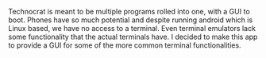 Technocrat is meant to be multiple programs rolled into one, with a GUI to boot. Phones have so much potential and despite running android which is Linux based, we have no access to a terminal. Even terminal emulators lack some functionality that the actual terminals have. I decided to make this app to provide a GUI for some of the more common terminal functionalities.
